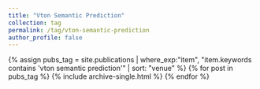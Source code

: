 ```yaml
---
title: "Vton Semantic Prediction"
collection: tag
permalink: /tag/vton-semantic-prediction
author_profile: false
---
```

{% assign pubs_tag = site.publications | where_exp:"item", "item.keywords contains 'vton semantic prediction'" | sort: "venue" %}
{% for post in pubs_tag %}
  {% include archive-single.html %}
{% endfor %}